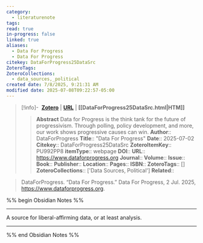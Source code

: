 ```yaml
---
category:
  - literaturenote
tags: 
read: true
in-progress: false
linked: true
aliases:
  - Data For Progress
  - Data For Progress
citekey: DataForProgress25DataSrc
ZoteroTags: 
ZoteroCollections:
  - data_sources,_political
created date: 7/8/2025, 9:21:31 AM
modified date: 2025-07-08T09:22:57-05:00
---
```


> [!info]- &nbsp;[**Zotero**](zotero://select/library/items/PU992PP8)  | [**URL**](https://www.dataforprogress.org) | **[[DataForProgress25DataSrc.html|HTM]]**
>> **Abstract**
> Data for Progress is the think tank for the future of progressivism. Through polling, policy development, and more, our work shows progressive causes can win.
> > **Author**:: DataForProgress
> **Title**:: "Data For Progress"
> **Date**:: 2025-07-02
> **Citekey**:: DataForProgress25DataSrc
> **ZoteroItemKey**:: PU992PP8
> **itemType**:: webpage
> **DOI**:: 
> **URL**:: https://www.dataforprogress.org
> **Journal**:: 
> **Volume**:: 
> **Issue**:: 
> **Book**:: 
> **Publisher**:: 
> **Location**:: 
> **Pages**:: 
> **ISBN**:: 
> **ZoteroTags**:: []
> **ZoteroCollections**:: ['Data Sources, Political']
> **Related**::

>  DataForProgress. “Data For Progress.” Data For Progress, 2 Jul. 2025, https://www.dataforprogress.org.

%% begin Obsidian Notes %%
___
A source for liberal-affirming data, or at least analysis.
___
%% end Obsidian Notes %%
